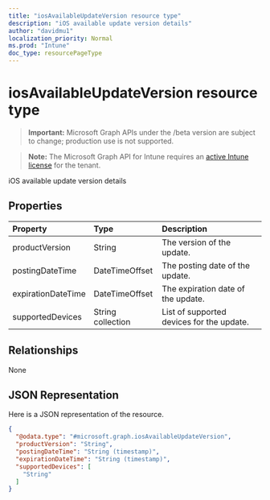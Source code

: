 ```yaml
---
title: "iosAvailableUpdateVersion resource type"
description: "iOS available update version details"
author: "davidmu1"
localization_priority: Normal
ms.prod: "Intune"
doc_type: resourcePageType
---
```


# iosAvailableUpdateVersion resource type

> **Important:** Microsoft Graph APIs under the /beta version are subject to change; production use is not supported.

> **Note:** The Microsoft Graph API for Intune requires an [active Intune license](https://go.microsoft.com/fwlink/?linkid=839381) for the tenant.

iOS available update version details

## Properties
|Property|Type|Description|
|:---|:---|:---|
|productVersion|String|The version of the update.|
|postingDateTime|DateTimeOffset|The posting date of the update.|
|expirationDateTime|DateTimeOffset|The expiration date of the update.|
|supportedDevices|String collection|List of supported devices for the update.|

## Relationships
None

## JSON Representation
Here is a JSON representation of the resource.
<!-- {
  "blockType": "resource",
  "@odata.type": "microsoft.graph.iosAvailableUpdateVersion"
}
-->
``` json
{
  "@odata.type": "#microsoft.graph.iosAvailableUpdateVersion",
  "productVersion": "String",
  "postingDateTime": "String (timestamp)",
  "expirationDateTime": "String (timestamp)",
  "supportedDevices": [
    "String"
  ]
}
```



